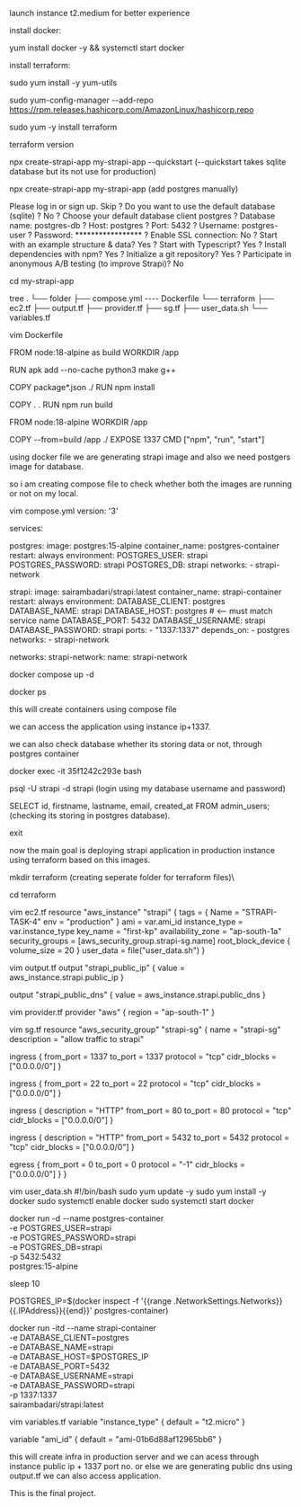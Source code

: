 launch instance t2.medium for better experience

install docker:

yum install docker -y && systemctl start docker

install terraform:

sudo yum install -y yum-utils

sudo yum-config-manager --add-repo https://rpm.releases.hashicorp.com/AmazonLinux/hashicorp.repo

sudo yum -y install terraform

terraform version

npx create-strapi-app my-strapi-app --quickstart  (--quickstart takes sqlite database but its not use for production)

npx create-strapi-app my-strapi-app (add postgres manually)

 Please log in or sign up. Skip
? Do you want to use the default database (sqlite) ? No
? Choose your default database client postgres
? Database name: postgres-db
? Host: postgres
? Port: 5432
? Username: postgres-user
? Password: *****************
? Enable SSL connection: No
? Start with an example structure & data? Yes
? Start with Typescript? Yes
? Install dependencies with npm? Yes
? Initialize a git repository? Yes
? Participate in anonymous A/B testing (to improve Strapi)? No

cd my-strapi-app

tree
.
└── folder
    ├── compose.yml
    ---- Dockerfile
    └── terraform
        ├── ec2.tf
        ├── output.tf
        ├── provider.tf
        ├── sg.tf
        ├── user_data.sh
        └── variables.tf


vim Dockerfile

FROM node:18-alpine as build
WORKDIR /app

RUN apk add --no-cache python3 make g++

COPY package*.json ./
RUN npm install

COPY . .
RUN npm run build

FROM node:18-alpine
WORKDIR /app

COPY --from=build /app ./
EXPOSE 1337
CMD ["npm", "run", "start"]

using docker file we are generating strapi image and also we need postgers image for database.

so i am creating compose file to check whether both the images are running or not on my local.

vim compose.yml
version: '3'

services:

  postgres:
    image: postgres:15-alpine
    container_name: postgres-container
    restart: always
    environment:
      POSTGRES_USER: strapi
      POSTGRES_PASSWORD: strapi
      POSTGRES_DB: strapi
    networks:
      - strapi-network

  strapi:
    image: sairambadari/strapi:latest
    container_name: strapi-container
    restart: always
    environment:
      DATABASE_CLIENT: postgres
      DATABASE_NAME: strapi
      DATABASE_HOST: postgres   # <-- must match service name
      DATABASE_PORT: 5432
      DATABASE_USERNAME: strapi
      DATABASE_PASSWORD: strapi
    ports:
      - "1337:1337"
    depends_on:
      - postgres
    networks:
      - strapi-network

networks:
  strapi-network:
    name: strapi-network

docker compose up -d

docker ps

this will create containers using compose file

we can access the application using instance ip+1337.

we can also check database whether its storing data or not, through postgres container

docker exec -it 35f1242c293e bash

psql -U strapi -d strapi (login using my database username and password)

SELECT id, firstname, lastname, email, created_at
FROM admin_users;                  (checking its storing in postgres database).

exit

now the main goal is deploying strapi application in production instance using terraform based on this images.

mkdir terraform (creating seperate folder for terraform files)\

cd terraform

vim  ec2.tf
resource "aws_instance" "strapi" {
  tags = {
    Name = "STRAPI-TASK-4"
    env  = "production"
  }
  ami               = var.ami_id
  instance_type     = var.instance_type
  key_name          = "first-kp"
  availability_zone = "ap-south-1a"
  security_groups   = [aws_security_group.strapi-sg.name]
  root_block_device {
    volume_size = 20
  }
  user_data = file("user_data.sh")
}


vim output.tf
output "strapi_public_ip" {
  value = aws_instance.strapi.public_ip
}

output "strapi_public_dns" {
  value = aws_instance.strapi.public_dns
}

vim provider.tf
provider "aws" {
  region = "ap-south-1"
}

vim sg.tf
resource "aws_security_group" "strapi-sg" {
  name        = "strapi-sg"
  description = "allow traffic to strapi"

  ingress {
    from_port   = 1337
    to_port     = 1337
    protocol    = "tcp"
    cidr_blocks = ["0.0.0.0/0"]
  }

  ingress {
    from_port   = 22
    to_port     = 22
    protocol    = "tcp"
    cidr_blocks = ["0.0.0.0/0"]
  }

  ingress {
    description = "HTTP"
    from_port   = 80
    to_port     = 80
    protocol    = "tcp"
    cidr_blocks = ["0.0.0.0/0"]
  }

  ingress {
    description = "HTTP"
    from_port   = 5432
    to_port     = 5432
    protocol    = "tcp"
    cidr_blocks = ["0.0.0.0/0"]
  }

  egress {
    from_port   = 0
    to_port     = 0
    protocol    = "-1"
    cidr_blocks = ["0.0.0.0/0"]
  }
}

vim user_data.sh
#!/bin/bash
sudo yum update -y
sudo yum install -y docker
sudo systemctl enable docker
sudo systemctl start docker

docker run -d --name postgres-container \
  -e POSTGRES_USER=strapi \
  -e POSTGRES_PASSWORD=strapi \
  -e POSTGRES_DB=strapi \
  -p 5432:5432 \
  postgres:15-alpine

sleep 10

POSTGRES_IP=$(docker inspect -f '{{range .NetworkSettings.Networks}}{{.IPAddress}}{{end}}' postgres-container)

docker run -itd --name strapi-container \
  -e DATABASE_CLIENT=postgres \
  -e DATABASE_NAME=strapi \
  -e DATABASE_HOST=$POSTGRES_IP \
  -e DATABASE_PORT=5432 \
  -e DATABASE_USERNAME=strapi \
  -e DATABASE_PASSWORD=strapi \
  -p 1337:1337 \
  sairambadari/strapi:latest

vim variables.tf
variable "instance_type" {
  default = "t2.micro"
}

variable "ami_id" {
  default = "ami-01b6d88af12965bb6"
}

this will create infra in production server and we can acess through instance public ip + 1337 port no. or else we are generating public dns using output.tf we can also access application.

This is the final project.
